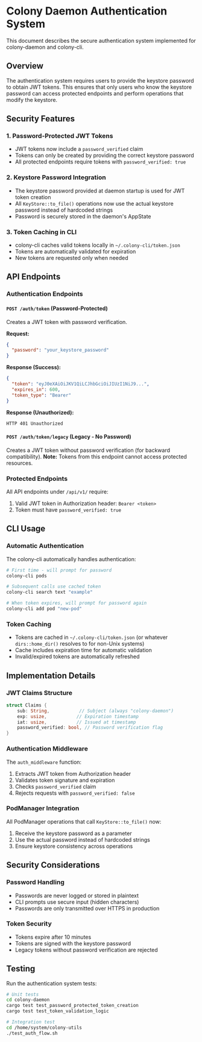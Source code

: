 # Colony Daemon Authentication System

This document describes the secure authentication system implemented for colony-daemon and colony-cli.

## Overview

The authentication system requires users to provide the keystore password to obtain JWT tokens. This ensures that only users who know the keystore password can access protected endpoints and perform operations that modify the keystore.

## Security Features

### 1. Password-Protected JWT Tokens
- JWT tokens now include a `password_verified` claim
- Tokens can only be created by providing the correct keystore password
- All protected endpoints require tokens with `password_verified: true`

### 2. Keystore Password Integration
- The keystore password provided at daemon startup is used for JWT token creation
- All `KeyStore::to_file()` operations now use the actual keystore password instead of hardcoded strings
- Password is securely stored in the daemon's AppState

### 3. Token Caching in CLI
- colony-cli caches valid tokens locally in `~/.colony-cli/token.json`
- Tokens are automatically validated for expiration
- New tokens are requested only when needed

## API Endpoints

### Authentication Endpoints

#### `POST /auth/token` (Password-Protected)
Creates a JWT token with password verification.

**Request:**
```json
{
  "password": "your_keystore_password"
}
```

**Response (Success):**
```json
{
  "token": "eyJ0eXAiOiJKV1QiLCJhbGciOiJIUzI1NiJ9...",
  "expires_in": 600,
  "token_type": "Bearer"
}
```

**Response (Unauthorized):**
```
HTTP 401 Unauthorized
```

#### `POST /auth/token/legacy` (Legacy - No Password)
Creates a JWT token without password verification (for backward compatibility).
**Note:** Tokens from this endpoint cannot access protected resources.

### Protected Endpoints
All API endpoints under `/api/v1/` require:
1. Valid JWT token in Authorization header: `Bearer <token>`
2. Token must have `password_verified: true`

## CLI Usage

### Automatic Authentication
The colony-cli automatically handles authentication:

```bash
# First time - will prompt for password
colony-cli pods

# Subsequent calls use cached token
colony-cli search text "example"

# When token expires, will prompt for password again
colony-cli add pod "new-pod"
```

### Token Caching
- Tokens are cached in `~/.colony-cli/token.json` (or whatever `dirs::home_dir()` resolves to for non-Unix systems)
- Cache includes expiration time for automatic validation
- Invalid/expired tokens are automatically refreshed

## Implementation Details

### JWT Claims Structure
```rust
struct Claims {
    sub: String,           // Subject (always "colony-daemon")
    exp: usize,           // Expiration timestamp
    iat: usize,           // Issued at timestamp
    password_verified: bool, // Password verification flag
}
```

### Authentication Middleware
The `auth_middleware` function:
1. Extracts JWT token from Authorization header
2. Validates token signature and expiration
3. Checks `password_verified` claim
4. Rejects requests with `password_verified: false`

### PodManager Integration
All PodManager operations that call `KeyStore::to_file()` now:
1. Receive the keystore password as a parameter
2. Use the actual password instead of hardcoded strings
3. Ensure keystore consistency across operations

## Security Considerations

### Password Handling
- Passwords are never logged or stored in plaintext
- CLI prompts use secure input (hidden characters)
- Passwords are only transmitted over HTTPS in production

### Token Security
- Tokens expire after 10 minutes
- Tokens are signed with the keystore password
- Legacy tokens without password verification are rejected

## Testing

Run the authentication system tests:

```bash
# Unit tests
cd colony-daemon
cargo test test_password_protected_token_creation
cargo test test_token_validation_logic

# Integration test
cd /home/system/colony-utils
./test_auth_flow.sh
```
